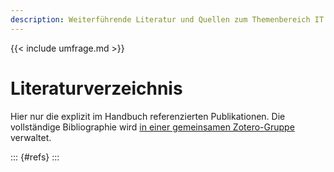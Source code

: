 ```yaml
---
description: Weiterführende Literatur und Quellen zum Themenbereich IT in Bibliotheken
---
```


{{< include umfrage.md >}}

# Literaturverzeichnis

Hier nur die explizit im Handbuch referenzierten Publikationen. Die vollständige Bibliographie wird [in einer gemeinsamen Zotero-Gruppe](https://www.zotero.org/groups/4673379/it_in_bibliotheken) verwaltet.

::: {#refs}
:::
